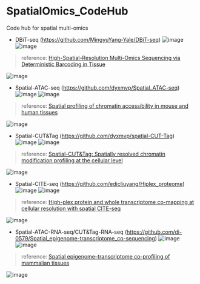 # SpatialOmics_CodeHub
Code hub for spatial multi-omics

- DBiT-seq (https://github.com/MingyuYang-Yale/DBiT-seq)
![image](https://github.com/dongwei1220/SpatialOmics_CodeHub/assets/23733929/67d508c0-07d4-4955-9679-0e394abb4811)
![image](https://github.com/dongwei1220/SpatialOmics_CodeHub/assets/23733929/7a2fabbb-dc7a-4501-b78f-060ac7afb4b5)
> reference: [High-Spatial-Resolution Multi-Omics Sequencing via Deterministic Barcoding in Tissue](https://doi.org/10.1016/j.cell.2020.10.026)

![image](https://github.com/dongwei1220/SpatialOmics_CodeHub/assets/23733929/566e7108-f728-43ff-bf4b-2671c6654dfd)


- Spatial-ATAC-seq (https://github.com/dyxmvp/Spatial_ATAC-seq)
![image](https://github.com/dongwei1220/SpatialOmics_CodeHub/assets/23733929/fd542c71-7bd5-41ae-9677-329de628aae8)
![image](https://github.com/dongwei1220/SpatialOmics_CodeHub/assets/23733929/0508dafc-cfc0-4185-a7e5-9b8187494c5a)
> reference: [Spatial profiling of chromatin accessibility in mouse and human tissues](https://doi.org/10.1038/s41586-022-05094-1)

![image](https://github.com/dongwei1220/SpatialOmics_CodeHub/assets/23733929/7ed3f650-65b4-4872-b092-d05a310e5e55)


- Spatial-CUT&Tag (https://github.com/dyxmvp/spatial-CUT-Tag)
![image](https://github.com/dongwei1220/SpatialOmics_CodeHub/assets/23733929/bd4602db-7900-4781-a76d-f08ac12fde1f)
![image](https://github.com/dongwei1220/SpatialOmics_CodeHub/assets/23733929/eb6944be-f26b-4597-9770-7a17e22d648f)
> reference: [Spatial-CUT&Tag: Spatially resolved chromatin modification profiling at the cellular level](https://www.science.org/doi/10.1126/science.abg7216)

![image](https://github.com/dongwei1220/SpatialOmics_CodeHub/assets/23733929/fe2cd835-f168-4733-9fe3-8aa1db29ae36)


- Spatial-CITE-seq (https://github.com/edicliuyang/Hiplex_proteome)
![image](https://github.com/dongwei1220/SpatialOmics_CodeHub/assets/23733929/4277c217-6fab-44fc-88ef-7001e0cdee2b)
![image](https://github.com/dongwei1220/SpatialOmics_CodeHub/assets/23733929/b6c31792-5ac0-4180-bd69-a5efba62943d)
> reference: [High-plex protein and whole transcriptome co-mapping at cellular resolution with spatial CITE-seq](https://doi.org/10.1038/s41587-023-01676-0)

![image](https://github.com/dongwei1220/SpatialOmics_CodeHub/assets/23733929/e5e8ca0a-0154-4f26-ad5a-54f261aebf1a)


- Spatial-ATAC-RNA-seq/CUT&Tag-RNA-seq (https://github.com/di-0579/Spatial_epigenome-transcriptome_co-sequencing)
![image](https://github.com/dongwei1220/SpatialOmics_CodeHub/assets/23733929/04ef7b3c-4381-46d8-b896-56be70aab483)
![image](https://github.com/dongwei1220/SpatialOmics_CodeHub/assets/23733929/a18c4f9e-f3e7-4089-ba11-a76779f9fd83)
> reference: [Spatial epigenome–transcriptome co-profiling of mammalian tissues](https://doi.org/10.1038/s41586-023-05795-1)

![image](https://github.com/dongwei1220/SpatialOmics_CodeHub/assets/23733929/a8e9b9a8-8d4b-4249-93eb-4b5f0f8367ad)

